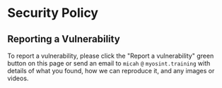 # Security Policy

## Reporting a Vulnerability

To report a vulnerability, please click the "Report a vulnerability" green button on this page or send an email to `micah` `@` `myosint.training` with details of what you found, how we can reproduce it, and any images or videos.
